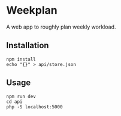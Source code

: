 # Weekplan

A web app to roughly plan weekly workload.

## Installation

```
npm install
echo "{}" > api/store.json
```

## Usage

```
npm run dev
cd api
php -S localhost:5000
```
